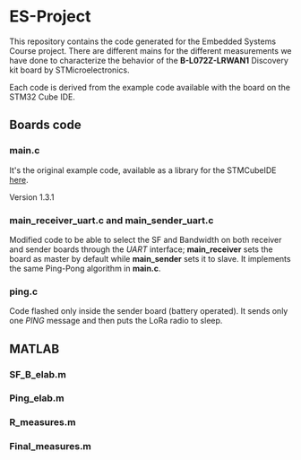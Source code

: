 # ES-Project

This repository contains the code generated for the Embedded Systems Course project.
There are different mains for the different measurements we have done to characterize the behavior of the **B-L072Z-LRWAN1** Discovery kit board by STMicroelectronics.

Each code is derived from the example code available with the board on the STM32 Cube IDE.

## Boards code

### main.c

It's the original example code, available as a library for the STMCubeIDE [here](https://www.st.com/en/embedded-software/i-cube-lrwan.html).

Version 1.3.1

### main_receiver_uart.c and main_sender_uart.c

Modified code to be able to select the SF and Bandwidth on both receiver and sender boards through the *UART* interface; **main_receiver** sets the board as master by default while **main_sender** sets it to slave.
It implements the same Ping-Pong algorithm in **main.c**.

### ping.c

Code flashed only inside the sender board (battery operated). It sends only one *PING* message and then puts the LoRa radio to sleep.

## MATLAB 

### SF_B_elab.m

### Ping_elab.m

### R_measures.m

### Final_measures.m